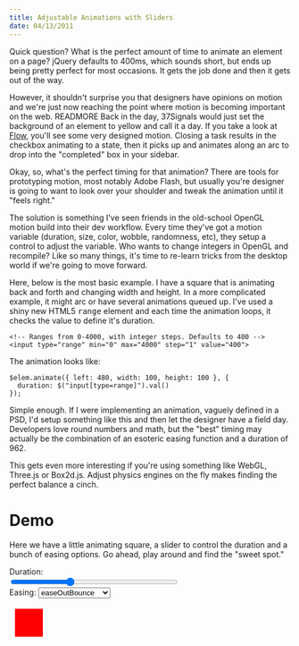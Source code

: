 ```yaml
--- 
title: Adjustable Animations with Sliders
date: 04/13/2011
---
```


[Flow]: http://getflow.com

Quick question? What is the perfect amount of time to animate an element on a page? jQuery defaults to 400ms, which sounds short, but ends up being pretty perfect for most occasions. It gets the job done and then it gets out of the way. 

However, it shouldn't surprise you that designers have opinions on motion and we're just now reaching the point where motion is becoming important on the web. READMORE Back in the day, 37Signals would just set the background of an element to yellow and call it a day. If you take a look at [Flow], you'll see some very designed motion. Closing a task results in the checkbox animating to a state, then it picks up and animates along an arc to drop into the "completed" box in your sidebar.

Okay, so, what's the perfect timing for that animation? There are tools for prototyping motion, most notably Adobe Flash, but usually you're designer is going to want to look over your shoulder and tweak the animation until it "feels right."

The solution is something I've seen friends in the old-school OpenGL motion build into their dev workflow. Every time they've got a motion variable (duration, size, color, wobble, randomness, etc), they setup a control to adjust the variable. Who wants to change integers in OpenGL and recompile? Like so many things, it's time to re-learn tricks from the desktop world if we're going to move forward.

Here, below is the most basic example. I have a square that is animating back and forth and changing width and height. In a more complicated example, it might arc or have several animations queued up. I've used a shiny new HTML5 <tt>range</tt> element and each time the animation loops, it checks the value to define it's duration.

    <!-- Ranges from 0-4000, with integer steps. Defaults to 400 -->
    <input type="range" min="0" max="4000" step="1" value="400">

The animation looks like:

    $elem.animate({ left: 480, width: 100, height: 100 }, {
      duration: $("input[type=range]").val()
    });

Simple enough. If I were implementing an animation, vaguely defined in a PSD, I'd setup something like this and then let the designer have a field day. Developers love round numbers and math, but the "best" timing may actually be the combination of an esoteric easing function and a duration of 962.

This gets even more interesting if you're using something like WebGL, Three.js or Box2d.js. Adjust physics engines on the fly makes finding the perfect balance a cinch.

Demo
====

Here we have a little animating square, a slider to control the duration and a bunch of easing options. Go ahead, play around and find the "sweet spot."

<script type="text/javascript" charset="utf-8">
  $.getScript("/javascripts/jquery.easing.1.3.js", function() {

    $(function($) {
      $(".range").change(function() {
        $(".speed").text($(this).val());
      }).change();

      function getEasing() {
        return $(".easing").val();
      }

      function getSliderValue() {
        return parseInt($(".range").val(), 10);
      }

      function animateRight() {
        $(".box").stop().animate({ left: 380, width: 100, height: 100 }, {
          duration: getSliderValue(), 
          easing:   getEasing(),
          complete: function() {
            setTimeout(animateLeft, 750);
          }
        });
      }

      function animateLeft() {
        $(".box").stop().animate({ left: 0, width: 50, height: 50 }, {
          duration: getSliderValue(), 
          easing:   getEasing(),
          complete: function() {
            setTimeout(animateRight, 750);
          }
        });
      }

      animateRight();
    });
  });
</script>
<div class="demo" style="width: 600px; height: 300px; position: relative; overflow: hidden;">
  Duration: <span class="speed"></span><br />
  <input class="range" type="range" min="0" max="4000" step="1" value="1400" style="width: 300;" /><br />
  Easing: <select class="easing">
    <option>swing</option>
    <option>easeInQuad</option>
    <option>easeOutQuad</option>
    <option>easeInOutQuad</option>
    <option>easeInCubic</option>
    <option>easeOutCubic</option>
    <option>easeInOutCubic</option>
    <option>easeInQuart</option>
    <option>easeOutQuart</option>
    <option>easeInOutQuart</option>
    <option>easeInQuint</option>
    <option>easeOutQuint</option>
    <option>easeInOutQuint</option>
    <option>easeInSine</option>
    <option>easeOutSine</option>
    <option>easeInOutSine</option>
    <option>easeInExpo</option>
    <option>easeOutExpo</option>
    <option>easeInOutExpo</option>
    <option>easeInCirc</option>
    <option>easeOutCirc</option>
    <option>easeInOutCirc</option>
    <option>easeInElastic</option>
    <option>easeOutElastic</option>
    <option>easeInOutElastic</option>
    <option>easeInBack</option>
    <option>easeOutBack</option>
    <option>easeInOutBack</option>
    <option>easeInBounce</option>
    <option selected>easeOutBounce</option>
    <option>easeInOutBounce</option>
  </select><br />

  <div class="box" style="width: 50px; height: 50px; background: red; position: absolute; top: 75px; left: 10px;"></div>
</div>